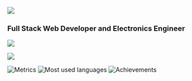 ![](https://komarev.com/ghpvc/?username=ekrishnakishor&color=blue)
<h3 align="left">Full Stack Web Developer and Electronics Engineer</h3>

![](https://github-readme-stats.vercel.app/api?username=ekrishnakishor&theme=blue-green)


![](https://github-readme-stats.vercel.app/api/top-langs/?username=ekrishnakishor&theme=blue-green)


![Metrics](https://raw.githubusercontent.com/ekrishnakishor/ekrishnakishor/github-metrics/github-metrics.svg)
![Most used languages](https://raw.githubusercontent.com/ekrishnakishor/ekrishnakishor/github-metrics/language.svg)
![Achievements](https://raw.githubusercontent.com/ekrishnakishor/ekrishnakishor/github-metrics/achievements.svg)
